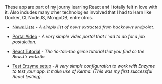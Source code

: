These app are part of my journy learning React and I totally felt in love with it. Also includes many other technologies involved that I had to learn like Docker, CI, NodeJS, MongoDB, entre otros.

* [News Lists](https://github.com/DracotMolver/React-Practicing/tree/master/NewsLists) - *A simple list of news extracted from hacknews endpoint.*

* [Portal Video](https://github.com/DracotMolver/React-Practicing/tree/master/PortalVideo) - *A very simple video portal that I had to do for a job postulation.*

* [React Tutorial](https://github.com/DracotMolver/React-Practicing/tree/master/ReactTutorial) - *The tic-tac-toe game tutorial that you find on the React's website*

* [Test Enzyme setup](https://github.com/DracotMolver/React-Practicing/tree/master/Test-enzyme) - *A very simple configuration to work with Enzyme to test your app. It make use of Karma. (This was my first successful React testing).*
